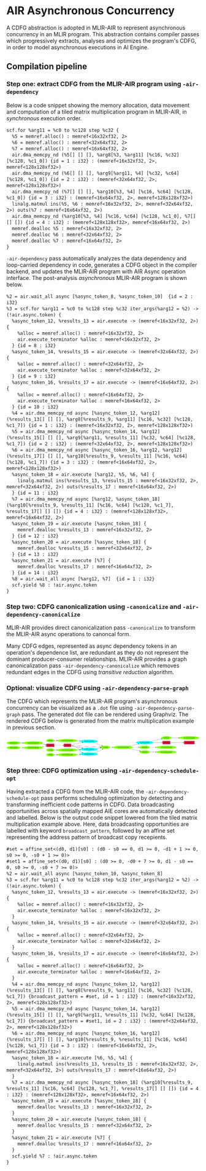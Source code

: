 # AIR Asynchronous Concurrency

A CDFG abstraction is adopted in MLIR-AIR to represent asynchronous concurrency in an MLIR program.
This abstraction contains compiler passes which progressively extracts, analyses and optimizes the program's CDFG, in order to model asynchronous executions in AI Engine.

## Compilation pipeline

### Step one: extract CDFG from the MLIR-AIR program using `-air-dependency`

Below is a code snippet showing the memory allocation, data movement and computation of a tiled matrix multiplication program in MLIR-AIR, in _synchronous_ execution order.
```
scf.for %arg11 = %c0 to %c128 step %c32 {
  %5 = memref.alloc() : memref<16x32xf32, 2>
  %6 = memref.alloc() : memref<32x64xf32, 2>
  %7 = memref.alloc() : memref<16x64xf32, 2>
  air.dma_memcpy_nd (%5[] [] [], %arg8[%3, %arg11] [%c16, %c32] [%c128, %c1_0]) {id = 1 : i32} : (memref<16x32xf32, 2>, memref<128x128xf32>)
  air.dma_memcpy_nd (%6[] [] [], %arg9[%arg11, %4] [%c32, %c64] [%c128, %c1_0]) {id = 2 : i32} : (memref<32x64xf32, 2>, memref<128x128xf32>)
  air.dma_memcpy_nd (%7[] [] [], %arg10[%3, %4] [%c16, %c64] [%c128, %c1_0]) {id = 3 : i32} : (memref<16x64xf32, 2>, memref<128x128xf32>)
  linalg.matmul ins(%5, %6 : memref<16x32xf32, 2>, memref<32x64xf32, 2>) outs(%7 : memref<16x64xf32, 2>)
  air.dma_memcpy_nd (%arg10[%3, %4] [%c16, %c64] [%c128, %c1_0], %7[] [] []) {id = 4 : i32} : (memref<128x128xf32>, memref<16x64xf32, 2>)
  memref.dealloc %5 : memref<16x32xf32, 2>
  memref.dealloc %6 : memref<32x64xf32, 2>
  memref.dealloc %7 : memref<16x64xf32, 2>
}
```

`-air-dependency` pass automatically analyzes the data dependency and loop-carried dependency in code, generates a CDFG object in the compiler backend, and updates the MLIR-AIR program with AIR Async operation interface.
The post-analysis _asynchronous_ MLIR-AIR program is shown below.

```      
%2 = air.wait_all async [%async_token_8, %async_token_10]  {id = 2 : i32}
%3 = scf.for %arg11 = %c0 to %c128 step %c32 iter_args(%arg12 = %2) -> (!air.async.token) {
  %async_token_12, %results_13 = air.execute -> (memref<16x32xf32, 2>) {
    %alloc = memref.alloc() : memref<16x32xf32, 2>
    air.execute_terminator %alloc : memref<16x32xf32, 2>
  } {id = 8 : i32}
  %async_token_14, %results_15 = air.execute -> (memref<32x64xf32, 2>) {
    %alloc = memref.alloc() : memref<32x64xf32, 2>
    air.execute_terminator %alloc : memref<32x64xf32, 2>
  } {id = 9 : i32}
  %async_token_16, %results_17 = air.execute -> (memref<16x64xf32, 2>) {
    %alloc = memref.alloc() : memref<16x64xf32, 2>
    air.execute_terminator %alloc : memref<16x64xf32, 2>
  } {id = 10 : i32}
  %4 = air.dma_memcpy_nd async [%async_token_12, %arg12] (%results_13[] [] [], %arg8[%results_9, %arg11] [%c16, %c32] [%c128, %c1_7]) {id = 1 : i32} : (memref<16x32xf32, 2>, memref<128x128xf32>)
  %5 = air.dma_memcpy_nd async [%async_token_14, %arg12] (%results_15[] [] [], %arg9[%arg11, %results_11] [%c32, %c64] [%c128, %c1_7]) {id = 2 : i32} : (memref<32x64xf32, 2>, memref<128x128xf32>)
  %6 = air.dma_memcpy_nd async [%async_token_16, %arg12, %arg12] (%results_17[] [] [], %arg10[%results_9, %results_11] [%c16, %c64] [%c128, %c1_7]) {id = 3 : i32} : (memref<16x64xf32, 2>, memref<128x128xf32>)
  %async_token_18 = air.execute [%arg12, %5, %6, %4] {
    linalg.matmul ins(%results_13, %results_15 : memref<16x32xf32, 2>, memref<32x64xf32, 2>) outs(%results_17 : memref<16x64xf32, 2>)
  } {id = 11 : i32}
  %7 = air.dma_memcpy_nd async [%arg12, %async_token_18] (%arg10[%results_9, %results_11] [%c16, %c64] [%c128, %c1_7], %results_17[] [] []) {id = 4 : i32} : (memref<128x128xf32>, memref<16x64xf32, 2>)
  %async_token_19 = air.execute [%async_token_18] {
    memref.dealloc %results_13 : memref<16x32xf32, 2>
  } {id = 12 : i32}
  %async_token_20 = air.execute [%async_token_18] {
    memref.dealloc %results_15 : memref<32x64xf32, 2>
  } {id = 13 : i32}
  %async_token_21 = air.execute [%7] {
    memref.dealloc %results_17 : memref<16x64xf32, 2>
  } {id = 14 : i32}
  %8 = air.wait_all async [%arg12, %7]  {id = 1 : i32}
  scf.yield %8 : !air.async.token
}
```

### Step two: CDFG canonicalization using `-canonicalize` and `-air-dependency-canonicalize`

MLIR-AIR provides direct canonicalization pass `-canonicalize` to transform the MLIR-AIR async operations to canoncal form.

Many CDFG edges, represented as async dependency tokens in an operation's dependence list, are redundant as they do not represent the dominant producer-consumer relationships.
MLIR-AIR provides a graph canonicalization pass `-air-dependency-canonicalize` which removes redundant edges in the CDFG using _transitive reduction_ algorithm.

### Optional: visualize CDFG using `-air-dependency-parse-graph`

The CDFG which represents the MLIR-AIR program's asynchronous concurrency can be visualized as a `.dot` file using `-air-dependency-parse-graph` pass.
The generated dot file can be rendered using Graphviz.
The rendered CDFG below is generated from the matrix multiplication example in previous section.

<img src="assets/images/air_cdfg_example.svg">

### Step three: CDFG optimization using `-air-dependency-schedule-opt`

Having extracted a CDFG from the MLIR-AIR code, the `-air-dependency-schedule-opt` pass performs scheduling optimization by detecting and transforming inefficient code patterns in CDFG.
Data broadcasting opportunities across spatially mapped AIE cores are automatically detected and labelled.
Below is the output code snippet lowered from the tiled matrix multiplication example above.
Here, data broadcasting opportunities are labelled with keyword `broadcast_pattern`, followed by an affine set representing the address pattern of broadcast copy recepients.

```
#set = affine_set<(d0, d1)[s0] : (d0 - s0 == 0, d1 >= 0, -d1 + 1 >= 0, s0 >= 0, -s0 + 1 >= 0)>
#set1 = affine_set<(d0, d1)[s0] : (d0 >= 0, -d0 + 7 >= 0, d1 - s0 == 0, s0 >= 0, -s0 + 7 >= 0)>
%2 = air.wait_all async [%async_token_10, %async_token_8] 
%3 = scf.for %arg11 = %c0 to %c128 step %c32 iter_args(%arg12 = %2) -> (!air.async.token) {
  %async_token_12, %results_13 = air.execute -> (memref<16x32xf32, 2>) {
    %alloc = memref.alloc() : memref<16x32xf32, 2>
    air.execute_terminator %alloc : memref<16x32xf32, 2>
  }
  %async_token_14, %results_15 = air.execute -> (memref<32x64xf32, 2>) {
    %alloc = memref.alloc() : memref<32x64xf32, 2>
    air.execute_terminator %alloc : memref<32x64xf32, 2>
  }
  %async_token_16, %results_17 = air.execute -> (memref<16x64xf32, 2>) {
    %alloc = memref.alloc() : memref<16x64xf32, 2>
    air.execute_terminator %alloc : memref<16x64xf32, 2>
  }
  %4 = air.dma_memcpy_nd async [%async_token_12, %arg12] (%results_13[] [] [], %arg8[%results_9, %arg11] [%c16, %c32] [%c128, %c1_7]) {broadcast_pattern = #set, id = 1 : i32} : (memref<16x32xf32, 2>, memref<128x128xf32>)
  %5 = air.dma_memcpy_nd async [%async_token_14, %arg12] (%results_15[] [] [], %arg9[%arg11, %results_11] [%c32, %c64] [%c128, %c1_7]) {broadcast_pattern = #set1, id = 2 : i32} : (memref<32x64xf32, 2>, memref<128x128xf32>)
  %6 = air.dma_memcpy_nd async [%async_token_16, %arg12] (%results_17[] [] [], %arg10[%results_9, %results_11] [%c16, %c64] [%c128, %c1_7]) {id = 3 : i32} : (memref<16x64xf32, 2>, memref<128x128xf32>)
  %async_token_18 = air.execute [%6, %5, %4] {
    linalg.matmul ins(%results_13, %results_15 : memref<16x32xf32, 2>, memref<32x64xf32, 2>) outs(%results_17 : memref<16x64xf32, 2>)
  }
  %7 = air.dma_memcpy_nd async [%async_token_18] (%arg10[%results_9, %results_11] [%c16, %c64] [%c128, %c1_7], %results_17[] [] []) {id = 4 : i32} : (memref<128x128xf32>, memref<16x64xf32, 2>)
  %async_token_19 = air.execute [%async_token_18] {
    memref.dealloc %results_13 : memref<16x32xf32, 2>
  }
  %async_token_20 = air.execute [%async_token_18] {
    memref.dealloc %results_15 : memref<32x64xf32, 2>
  }
  %async_token_21 = air.execute [%7] {
    memref.dealloc %results_17 : memref<16x64xf32, 2>
  }
  scf.yield %7 : !air.async.token
}
```

